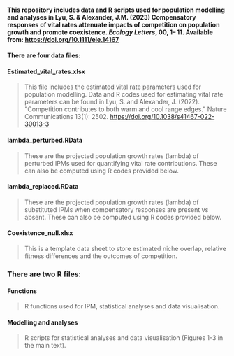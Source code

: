 #### This repository includes data and R scripts used for population modelling and analyses in Lyu, S. & Alexander, J.M. (2023) Compensatory responses of vital rates attenuate impacts of competition on population growth and promote coexistence. *Ecology Letters*, 00, 1– 11. Available from: https://doi.org/10.1111/ele.14167

#### There are four data files: 
#### Estimated_vital_rates.xlsx  
> This file includes the estimated vital rate parameters used for population modelling. Data and R codes used for estimating vital rate parameters can be found in Lyu, S. and Alexander, J. (2022). "Competition contributes to both warm and cool range edges." Nature Communications 13(1): 2502. https://doi.org/10.1038/s41467-022-30013-3

#### lambda_perturbed.RData  
> These are the projected population growth rates (lambda) of perturbed IPMs used for quantifying vital rate contributions. These can also be computed using R codes provided below. 

#### lambda_replaced.RData
> These are the projected population growth rates (lambda) of substituted IPMs when compensatory responses are present vs absent. These can also be computed using R codes  provided below. 

#### Coexistence_null.xlsx
> This is a template data sheet to store estimated niche overlap, relative fitness differences and the outcomes of competition.

### There are two R files:
#### Functions  
> R functions used for IPM, statistical analyses and data visualisation.

#### Modelling and analyses
> R scripts for statistical analyses and data visualisation (Figures 1-3 in the main text).
